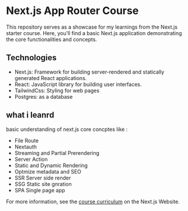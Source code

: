 # Next.js App Router Course

This repository serves as a showcase for my learnings from the Next.js starter course. Here, you'll find a basic Next.js application demonstrating the core functionalities and concepts.

## Technologies

- Next.js: Framework for building server-rendered and statically generated React applications.
- React: JavaScript library for building user interfaces.
- TailwindCss: Styling for web pages
- Postgres: as a database

## what i leanrd

basic understanding of next.js core concptes like :

- File Route
- Nextauth
- Streaming and Partial Prerendering
- Server Action
- Static and Dynamic Rendering
- Optmize metadata and SEO
- SSR Server side render
- SSG Static site gnration
- SPA Single page app

For more information, see the [course curriculum](https://nextjs.org/learn) on the Next.js Website.
